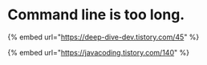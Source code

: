 # Command line is too long.

{% embed url="https://deep-dive-dev.tistory.com/45" %}

{% embed url="https://javacoding.tistory.com/140" %}



